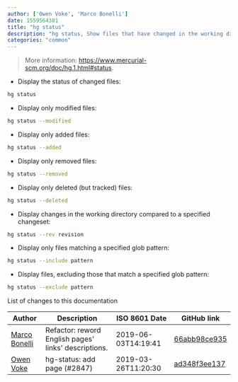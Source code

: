 ```yaml
---
author: ['Owen Voke', 'Marco Bonelli']
date: 1559564381
title: "hg status"
description: "hg status, Show files that have changed in the working directory."
categories: "common"
---
```

> More information: <https://www.mercurial-scm.org/doc/hg.1.html#status>.

- Display the status of changed files:

```bash
hg status
```

- Display only modified files:

```bash
hg status --modified
```

- Display only added files:

```bash
hg status --added
```

- Display only removed files:

```bash
hg status --removed
```

- Display only deleted (but tracked) files:

```bash
hg status --deleted
```

- Display changes in the working directory compared to a specified changeset:

```bash
hg status --rev revision
```

- Display only files matching a specified glob pattern:

```bash
hg status --include pattern
```

- Display files, excluding those that match a specified glob pattern:

```bash
hg status --exclude pattern
```
List of changes to this documentation


Author | Description | ISO 8601 Date | GitHub link
------|-----|-----|-----
[Marco Bonelli](mailto:marco@mebeim.net) | Refactor: reword English pages' links' descriptions. | 2019-06-03T14:19:41 | [66abb98ce935](https://github.com/tldr-pages/tldr/commit/66abb98ce935c0f4516bf30c4d6da72180d5a3ab)
[Owen Voke](mailto:owzie123@gmail.com) | hg-status: add page (#2847) | 2019-03-26T11:20:30 | [ad348f3ee137](https://github.com/tldr-pages/tldr/commit/ad348f3ee137241694763cfe0e59fed6a3c72508)

